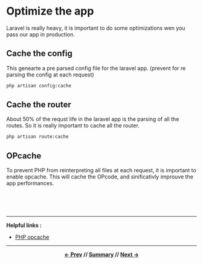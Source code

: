 # Optimize the app

Laravel is really heavy, it is important to do some optimizations wen you pass our app in production.

## Cache the config

This genearte a pre parsed config file for the laravel app. (prevent for re parsing the config at each request)

```sh
php artisan config:cache
```

## Cache the router

About 50% of the requst life in the laravel app is the parsing of all the routes. So it is really important to cache all the router.

```sh
php artisan route:cache
```

## OPcache

To prevent PHP from reinterpreting all files at each request, it is important to enable opcache. This will cache the OPcode, and sinificativly improuve the app performances.

<br>
<br>
<br>
<hr>

**Helpful links :**

* [PHP opcache](http://php.net/manual/fr/book.opcache.php)

<hr>
<div align="center">

**[<- Prev](./1_requirements.md) // [Summary](../README.md) // [Next ->](../README.md)**

</div>